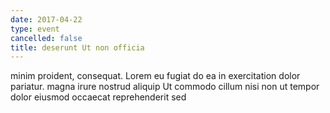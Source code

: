 ```yaml
---
date: 2017-04-22
type: event
cancelled: false
title: deserunt Ut non officia
---
```

minim proident, consequat. Lorem eu fugiat do ea in exercitation dolor pariatur. magna irure nostrud aliquip Ut commodo cillum nisi non ut tempor dolor eiusmod occaecat reprehenderit sed